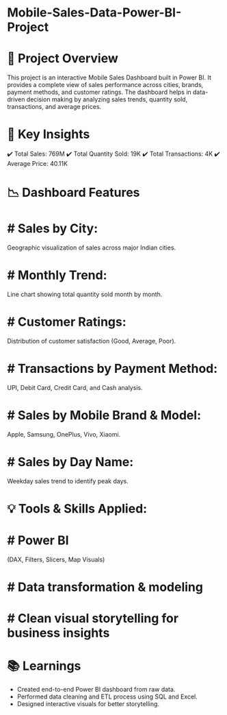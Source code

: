 # Mobile-Sales-Data-Power-BI-Project 

# 📌 Project Overview

This project is an interactive Mobile Sales Dashboard built in Power BI.
It provides a complete view of sales performance across cities, brands, payment methods, and customer ratings.
The dashboard helps in data-driven decision making by analyzing sales trends, quantity sold, transactions, and average prices.

# 🔑 Key Insights

✔️ Total Sales: 769M
✔️ Total Quantity Sold: 19K
✔️ Total Transactions: 4K
✔️ Average Price: 40.11K

# 📉 Dashboard Features

# # Sales by City:
Geographic visualization of sales across major Indian cities.

# # Monthly Trend:
Line chart showing total quantity sold month by month.

# # Customer Ratings:
Distribution of customer satisfaction (Good, Average, Poor).

# # Transactions by Payment Method:
UPI, Debit Card, Credit Card, and Cash analysis.

# # Sales by Mobile Brand & Model: 
Apple, Samsung, OnePlus, Vivo, Xiaomi.

# # Sales by Day Name:
Weekday sales trend to identify peak days.

# 💡 Tools & Skills Applied:

# # Power BI 
(DAX, Filters, Slicers, Map Visuals)
# # Data transformation & modeling
# # Clean visual storytelling for business insights

# 📚 Learnings

* Created end-to-end Power BI dashboard from raw data.
* Performed data cleaning and ETL process using SQL and Excel.
* Designed interactive visuals for better storytelling.
